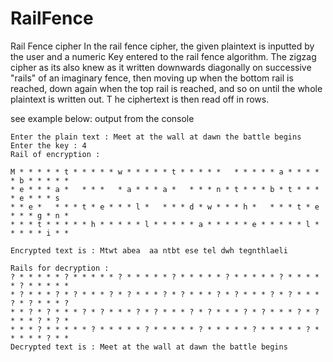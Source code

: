 # RailFence
Rail Fence cipher In the rail fence cipher, the given plaintext is inputted by the user and a numeric Key entered to the rail fence algorithm. 
The zigzag cipher as its also knew as it written downwards diagonally on successive "rails" of an imaginary fence, then moving 
up when the bottom rail is reached, down again when the top rail is reached, and so on until the whole plaintext is written out. T
he ciphertext is then read off in rows.

see example below: output from the console

	Enter the plain text : Meet at the wall at dawn the battle begins
	Enter the key : 4
	Rail of encryption : 
	
	M * * * * * t * * * * * w * * * * * t * * * * *   * * * * * a * * * * * b * * * * * 
 	* e * * * a *   * * *   * a * * * a *   * * * n * t * * * b * t * * *   * e * * * s 
 	* * e *   * * * t * e * * * l *   * * * d * w * * * h *   * * * t * e * * * g * n * 
 	* * * t * * * * * h * * * * * l * * * * * a * * * * * e * * * * * l * * * * * i * * 
 	 
	Encrypted text is : Mtwt abea  aa ntbt ese tel dwh tegnthlaeli
	
	Rails for decryption : 
	? * * * * * ? * * * * * ? * * * * * ? * * * * * ? * * * * * ? * * * * * ? * * * * * 
 	* ? * * * ? * ? * * * ? * ? * * * ? * ? * * * ? * ? * * * ? * ? * * * ? * ? * * * ? 
 	* * ? * ? * * * ? * ? * * * ? * ? * * * ? * ? * * * ? * ? * * * ? * ? * * * ? * ? * 
 	* * * ? * * * * * ? * * * * * ? * * * * * ? * * * * * ? * * * * * ? * * * * * ? * * 
	Decrypted text is : Meet at the wall at dawn the battle begins

